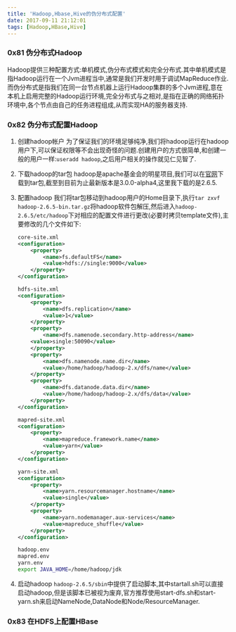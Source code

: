 ```yaml
---
title: 'Hadoop,Hbase,Hive的伪分布式配置'
date: 2017-09-11 21:12:01
tags: [Hadoop,HBase,Hive]
---
```


### 0x81 伪分布式Hadoop
Hadoop提供三种配置方式:单机模式,伪分布式模式和完全分布式.其中单机模式是指Hadoop运行在一个Jvm进程当中,通常是我们开发时用于调试MapReduce作业.而伪分布式是指我们在同一台节点机器上运行Hadoop集群的多个Jvm进程,意在本机上启用完整的Hadoop运行环境,完全分布式与之相对,是指在正确的网络拓扑环境中,各个节点由自己的任务进程组成,从而实现HA的服务器支持.

### 0x82 伪分布式配置Hadoop
1. 创建hadoop帐户
    为了保证我们的环境足够纯净,我们将hadoop运行在hadoop用户下,可以保证权限等不会出现奇怪的问题.创建用户的方式很简单,和创建一般的用户一样:`useradd hadoop`,之后用户相关的操作就见仁见智了.

2. 下载hadoop的tar包
    hadoop是apache基金会的明星项目,我们可以在[官网](http://hadoop.apache.org/releases.html)下载到tar包,截至到目前为止最新版本是3.0.0-alpha4,这里我下载的是2.6.5.

3. 配置hadoop
    我们将tar包移动到hadoop用户的Home目录下,执行`tar zxvf hadoop-2.6.5-bin.tar.gz`将hadoop软件包解压,然后进入`hadoop-2.6.5/etc/hadoop`下对相应的配置文件进行更改(必要时拷贝template文件),主要修改的几个文件如下:
    ```XML
    core-site.xml
    <configuration>
        <property>
            <name>fs.defaultFS</name>
            <value>hdfs://single:9000</value>
        </property>
    </configuration>

    hdfs-site.xml
    <configuration>
        <property>
            <name>dfs.replication</name>
            <value>1</value>
        </property>
        <property>
            <name>dfs.namenode.secondary.http-address</name>
	    <value>single:50090</value>
        </property>
        <property>
            <name>dfs.namenode.name.dir</name>
            <value>/home/hadoop/hadoop-2.x/dfs/name</value>
        </property>
        <property>
            <name>dfs.datanode.data.dir</name>
            <value>/home/hadoop/hadoop-2.x/dfs/data</value>
        </property>
    </configuration>

    mapred-site.xml
    <configuration>
        <property>
            <name>mapreduce.framework.name</name>
            <value>yarn</value>
        </property>
    </configuration>

    yarn-site.xml
    <configuration>
        <property>
            <name>yarn.resourcemanager.hostname</name>
            <value>single</value>
        </property>
        <property>
            <name>yarn.nodemanager.aux-services</name>
            <value>mapreduce_shuffle</value>
        </property>
    </configuration>
    ```
    ```Bash
    hadoop.env
    mapred.env
    yarn.env
    export JAVA_HOME=/home/hadoop/jdk
    ```

4. 启动hadoop
    `hadoop-2.6.5/sbin`中提供了启动脚本,其中startall.sh可以直接启动hadoop,但是该脚本已被视为废弃,官方推荐使用start-dfs.sh和start-yarn.sh来启动NameNode,DataNode和Node/ResourceManager.

### 0x83 在HDFS上配置HBase
